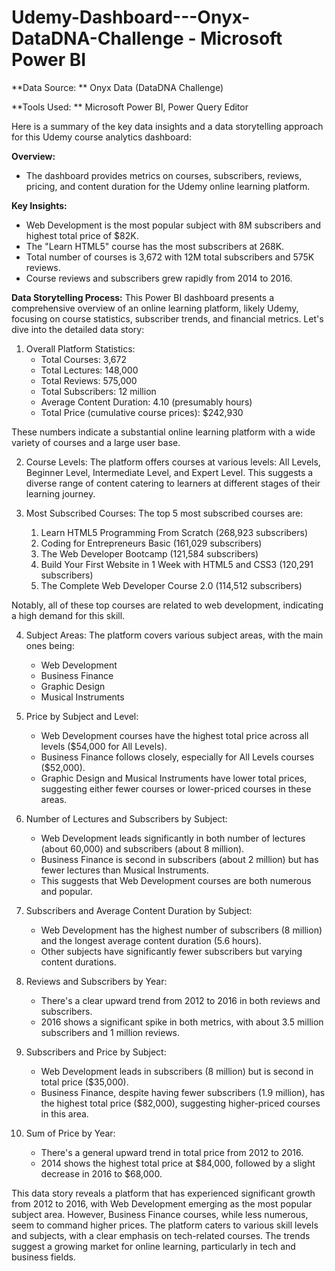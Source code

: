 # Udemy-Dashboard---Onyx-DataDNA-Challenge - **Microsoft Power BI**

**Data Source: **
Onyx Data (DataDNA Challenge)

**Tools Used: **
Microsoft Power BI, Power Query Editor

Here is a summary of the key data insights and a data storytelling approach for this Udemy course analytics dashboard:

**Overview:**

- The dashboard provides metrics on courses, subscribers, reviews, pricing, and content duration for the Udemy online learning platform.

**Key Insights:**

- Web Development is the most popular subject with 8M subscribers and highest total price of $82K.
- The "Learn HTML5" course has the most subscribers at 268K. 
- Total number of courses is 3,672 with 12M total subscribers and 575K reviews.
- Course reviews and subscribers grew rapidly from 2014 to 2016.

**Data Storytelling Process:**
This Power BI dashboard presents a comprehensive overview of an online learning platform, likely Udemy, focusing on course statistics, subscriber trends, and financial metrics. Let's dive into the detailed data story:

1. Overall Platform Statistics:
   - Total Courses: 3,672
   - Total Lectures: 148,000
   - Total Reviews: 575,000
   - Total Subscribers: 12 million
   - Average Content Duration: 4.10 (presumably hours)
   - Total Price (cumulative course prices): $242,930

These numbers indicate a substantial online learning platform with a wide variety of courses and a large user base.

2. Course Levels:
The platform offers courses at various levels: All Levels, Beginner Level, Intermediate Level, and Expert Level. This suggests a diverse range of content catering to learners at different stages of their learning journey.

3. Most Subscribed Courses:
The top 5 most subscribed courses are:
   1. Learn HTML5 Programming From Scratch (268,923 subscribers)
   2. Coding for Entrepreneurs Basic (161,029 subscribers)
   3. The Web Developer Bootcamp (121,584 subscribers)
   4. Build Your First Website in 1 Week with HTML5 and CSS3 (120,291 subscribers)
   5. The Complete Web Developer Course 2.0 (114,512 subscribers)

Notably, all of these top courses are related to web development, indicating a high demand for this skill.

4. Subject Areas:
The platform covers various subject areas, with the main ones being:
   - Web Development
   - Business Finance
   - Graphic Design
   - Musical Instruments

5. Price by Subject and Level:
   - Web Development courses have the highest total price across all levels ($54,000 for All Levels).
   - Business Finance follows closely, especially for All Levels courses ($52,000).
   - Graphic Design and Musical Instruments have lower total prices, suggesting either fewer courses or lower-priced courses in these areas.

6. Number of Lectures and Subscribers by Subject:
   - Web Development leads significantly in both number of lectures (about 60,000) and subscribers (about 8 million).
   - Business Finance is second in subscribers (about 2 million) but has fewer lectures than Musical Instruments.
   - This suggests that Web Development courses are both numerous and popular.

7. Subscribers and Average Content Duration by Subject:
   - Web Development has the highest number of subscribers (8 million) and the longest average content duration (5.6 hours).
   - Other subjects have significantly fewer subscribers but varying content durations.

8. Reviews and Subscribers by Year:
   - There's a clear upward trend from 2012 to 2016 in both reviews and subscribers.
   - 2016 shows a significant spike in both metrics, with about 3.5 million subscribers and 1 million reviews.

9. Subscribers and Price by Subject:
   - Web Development leads in subscribers (8 million) but is second in total price ($35,000).
   - Business Finance, despite having fewer subscribers (1.9 million), has the highest total price ($82,000), suggesting higher-priced courses in this area.

10. Sum of Price by Year:
    - There's a general upward trend in total price from 2012 to 2016.
    - 2014 shows the highest total price at $84,000, followed by a slight decrease in 2016 to $68,000.

This data story reveals a platform that has experienced significant growth from 2012 to 2016, with Web Development emerging as the most popular subject area. However, Business Finance courses, while less numerous, seem to command higher prices. The platform caters to various skill levels and subjects, with a clear emphasis on tech-related courses. The trends suggest a growing market for online learning, particularly in tech and business fields.
